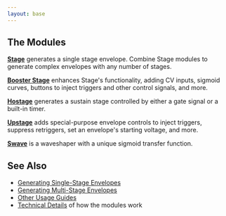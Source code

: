 ```yaml
---
layout: base
---
```


## The Modules

**[Stage](modules/stage/)**
generates a single stage envelope.
Combine Stage modules
to generate complex envelopes
with any number of stages.


**[Booster Stage](modules/booster-stage/)**
enhances Stage's functionality,
adding CV inputs,
sigmoid curves,
buttons to inject triggers and other control signals,
and more.

**[Hostage](modules/hostage/)**
generates a sustain stage
controlled by
either a gate signal
or a built-in timer.

**[Upstage](modules/upstage/)**
adds special-purpose envelope controls
to
inject triggers,
suppress retriggers,
set an envelope's starting voltage,
and more.

**[Swave](modules/swave/)**
is a waveshaper with a unique sigmoid transfer function.

## See Also

- [Generating Single-Stage Envelopes](guides/single-stage/)
- [Generating Multi-Stage Envelopes](guides/multi-stage/)
- [Other Usage Guides](guides/)
- [Technical Details](technical/) of how the modules work
